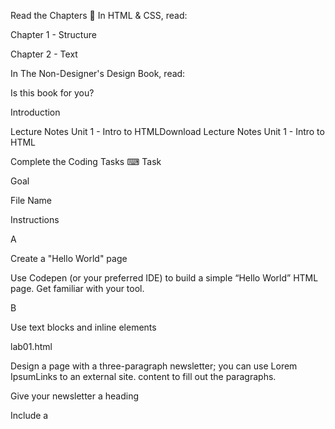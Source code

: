 Read the Chapters 📖
In HTML & CSS, read:

Chapter 1 - Structure

Chapter 2 - Text

In The Non-Designer's Design Book, read:

Is this book for you?

Introduction

Lecture Notes Unit 1 - Intro to HTMLDownload Lecture Notes Unit 1 - Intro to HTML

 

Complete the Coding Tasks ⌨
Task

Goal

File Name

Instructions

A

Create a "Hello World" page

 

Use Codepen (or your preferred IDE) to build a simple “Hello World” HTML page.  Get familiar with your tool.

B

Use text blocks and inline elements

lab01.html

Design a page with a three-paragraph newsletter; you can use Lorem IpsumLinks to an external site. content to fill out the paragraphs.

Give your newsletter a heading

Include a <title> tag

C

Experiment with text decoration

lab01.html

Use your tool of choice to experiment with text decoration (inline elements) in your lab01.html file.  Demonstrate these attributes:

bold
italics
underline
superscript or subscript
strikethrough
a block quote  
a cite tag (for the source of your quote)
Use a span tag with some CSS element styling to create a different background and color highlight (like a highlighter pen).

 
